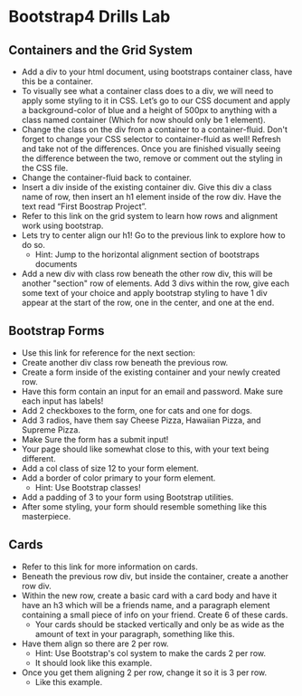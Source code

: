# Bootstrap4 Drills Lab

## Containers and the Grid System
* Add a div to your html document, using bootstraps container class, have this be a container.
* To visually see what a container class does to a div, we will need to apply some styling to it in CSS. Let’s go to our CSS document and apply a background-color of blue and a height of 500px to anything with a class named container (Which for now should only be 1 element).
* Change the class on the div from a container to a container-fluid. Don't forget to change your CSS selector to container-fluid as well! Refresh and take not of the differences. Once you are finished visually seeing the difference between the two, remove or comment out the styling in the CSS file.
* Change the container-fluid back to container.
* Insert a div inside of the existing container div. Give this div a class name of row, then insert an h1 element inside of the row div. Have the text read “First Boostrap Project”.
* Refer to this link on the grid system to learn how rows and alignment work using bootstrap.
* Lets try to center align our h1! Go to the previous link to explore how to do so.
    * Hint: Jump to the horizontal alignment section of bootstraps documents
* Add a new div with class row beneath the other row div, this will be another "section" row of elements. Add 3 divs within the row, give each some text of your choice and apply bootstrap styling to have 1 div appear at the start of the row, one in the center, and one at the end.

## Bootstrap Forms
* Use this link for reference for the next section:
* Create another div class row beneath the previous row.
* Create a form inside of the existing container and your newly created row.
* Have this form contain an input for an email and password. Make sure each input has labels!
* Add 2 checkboxes to the form, one for cats and one for dogs.
* Add 3 radios, have them say Cheese Pizza, Hawaiian Pizza, and Supreme Pizza.
* Make Sure the form has a submit input!
* Your page should like somewhat close to this, with your text being different.
* Add a col class of size 12 to your form element.
* Add a border of color primary to your form element.
    * Hint: Use Bootstrap classes!
* Add a padding of 3 to your form using Bootstrap utilities.
* After some styling, your form should resemble something like this masterpiece.


## Cards
* Refer to this link for more information on cards.
* Beneath the previous row div, but inside the container, create a another row div.
* Within the new row, create a basic card with a card body and have it have an h3 which will be a friends name, and a paragraph element containing a small piece of info on your friend. Create 6 of these cards.
    * Your cards should be stacked vertically and only be as wide as the amount of text in your paragraph, something like this.
* Have them align so there are 2 per row.
    * Hint: Use Bootstrap's col system to make the cards 2 per row.
    * It should look like this example.
* Once you get them aligning 2 per row, change it so it is 3 per row.
    * Like this example.
